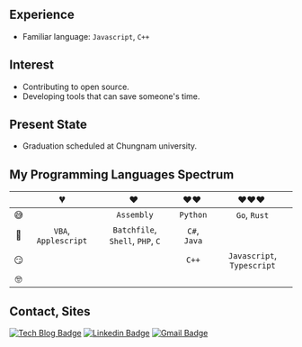 ## Experience 

<!-- TODO: Write more description here...  -->
<!-- * (20.03 ~ 20.08) maintenance Enertalk -->

* Familiar language: `Javascript`, `C++`

## Interest

* Contributing to open source.
* Developing tools that can save someone's time.

## Present State

* Graduation scheduled at Chungnam university.

## My Programming Languages Spectrum

|      | 💔️     | ❤️ ️                          | ❤️❤️ ️                   | ❤️❤️❤️ ️ |
| :----: | :-----: | :----: | :----: | :----: |
| 😅    |       | ``Assembly``                | `Python`              |   `Go`, `Rust`   |
| 🧐    | `VBA`, `Applescript` | `Batchfile`,  `Shell`, `PHP`, `C` | `C#`, `Java`                  |      |
| 😏    |       |                             |  `C++`  | `Javascript`, `Typescript`     |
| 🤓    |       |                             |                       |      |

## Contact, Sites

[![Tech Blog Badge](http://img.shields.io/badge/-Tech%20blog-black?style=flat-square&logo=github&link=https://jopemachine.github.io/)](https://jopemachine.github.io/)
[![Linkedin Badge](https://img.shields.io/badge/-LinkedIn-blue?style=flat-square&logo=Linkedin&logoColor=white&link=https://www.linkedin.com/in/gyu-bong-lee-a1a76b197/)](https://www.linkedin.com/in/gyu-bong-lee-a1a76b197/)
[![Gmail Badge](https://img.shields.io/badge/Gmail-d14836?style=flat-square&logo=Gmail&logoColor=white&link=mailto:jopemachine@gmail.com)](mailto:jopemachine@gmail.com)